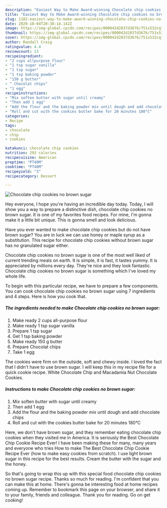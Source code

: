 ```yaml
---
description: "Easiest Way to Make Award-winning Chocolate chip cookies no brown sugar"
title: "Easiest Way to Make Award-winning Chocolate chip cookies no brown sugar"
slug: 1182-easiest-way-to-make-award-winning-chocolate-chip-cookies-no-brown-sugar
date: 2020-10-04T20:38:14.142Z
image: https://img-global.cpcdn.com/recipes/000042d2837d3676/751x532cq70/chocolate-chip-cookies-no-brown-sugar-recipe-main-photo.jpg
thumbnail: https://img-global.cpcdn.com/recipes/000042d2837d3676/751x532cq70/chocolate-chip-cookies-no-brown-sugar-recipe-main-photo.jpg
cover: https://img-global.cpcdn.com/recipes/000042d2837d3676/751x532cq70/chocolate-chip-cookies-no-brown-sugar-recipe-main-photo.jpg
author: Randall Craig
ratingvalue: 4.4
reviewcount: 13
recipeingredient:
- "2 cups allpurpose flour"
- "1 tsp sugar vanilla"
- "1 tsp sugar"
- "1 tsp baking powder"
- "150 g butter"
- " Chocolat chips"
- "1 egg"
recipeinstructions:
- "Mix soften butter with sugar until creamy"
- "Then add 1 egg"
- "Add the flour and the baking powder mix until dough and add chocolate chips"
- "Roll and cut with the cookies butter bake for 20 minutes 180°C"
categories:
- Recipe
tags:
- chocolate
- chip
- cookies

katakunci: chocolate chip cookies 
nutrition: 293 calories
recipecuisine: American
preptime: "PT40M"
cooktime: "PT40M"
recipeyield: "3"
recipecategory: Dessert

---
```



![Chocolate chip cookies no brown sugar](https://img-global.cpcdn.com/recipes/000042d2837d3676/751x532cq70/chocolate-chip-cookies-no-brown-sugar-recipe-main-photo.jpg)

Hey everyone, I hope you're having an incredible day today. Today, I will show you a way to prepare a distinctive dish, chocolate chip cookies no brown sugar. It is one of my favorites food recipes. For mine, I'm gonna make it a little bit unique. This is gonna smell and look delicious.

Have you ever wanted to make chocolate chip cookies but do not have brown sugar? You are in luck we can use honey or maple syrup as a substitution. This recipe for chocolate chip cookies without brown sugar has no granulated sugar either.

Chocolate chip cookies no brown sugar is one of the most well liked of current trending meals on earth. It is simple, it is fast, it tastes yummy. It is appreciated by millions every day. They're nice and they look fantastic. Chocolate chip cookies no brown sugar is something which I've loved my whole life.


To begin with this particular recipe, we have to prepare a few components. You can cook chocolate chip cookies no brown sugar using 7 ingredients and 4 steps. Here is how you cook that.

<!--inarticleads1-->

##### The ingredients needed to make Chocolate chip cookies no brown sugar:

1. Make ready 2 cups all-purpose flour
1. Make ready 1 tsp sugar vanilla
1. Prepare 1 tsp sugar
1. Get 1 tsp baking powder
1. Make ready 150 g butter
1. Prepare  Chocolat chips
1. Take 1 egg


The cookies were firm on the outside, soft and chewy inside. I loved the fact that I didn&#39;t have to use brown sugar. I will keep this in my recipe file for a quick cookie recipe. White Chocolate Chip and Macadamia Nut Chocolate Cookies. 

<!--inarticleads2-->

##### Instructions to make Chocolate chip cookies no brown sugar:

1. Mix soften butter with sugar until creamy
1. Then add 1 egg
1. Add the flour and the baking powder mix until dough and add chocolate chips
1. Roll and cut with the cookies butter bake for 20 minutes 180°C


Here, we don&#39;t have brown sugar, and they remember eating chocolate chip cookies when they visited me in America. It is seriously the Best Chocolate Chip Cookie Recipe Ever! I have been making these for many, many years and everyone who tries How to make The Best Chocolate Chip Cookie Recipe Ever (how to make easy cookies from scratch). I use light brown sugar in this recipe for the best results. Cream the butter with the sugar and the honey. 

So that's going to wrap this up with this special food chocolate chip cookies no brown sugar recipe. Thanks so much for reading. I'm confident that you can make this at home. There's gonna be interesting food at home recipes coming up. Remember to bookmark this page on your browser, and share it to your family, friends and colleague. Thank you for reading. Go on get cooking!
